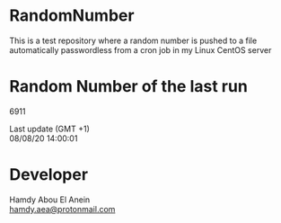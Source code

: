 # RandomNumber    
This is a test repository where a random number is pushed to a file automatically passwordless from a cron job in my Linux CentOS server    
# Random Number of the last run   
6911
      
Last update (GMT +1)    
08/08/20 14:00:01
# Developer    
Hamdy Abou El Anein   
hamdy.aea@protonmail.com

